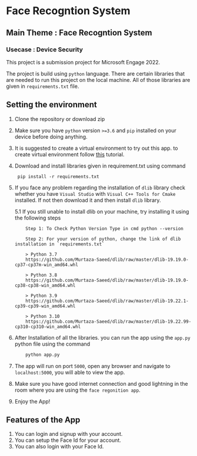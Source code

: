 # Face Recogntion System
## Main Theme : Face Recogntion System
### Usecase : Device Security

This project is a submission project for Microsoft Engage 2022.

The project is build using `python` language. There are certain libraries that are needed to run this project on the local machine. All of those libraries are given in `requirements.txt` file.

## Setting the environment 
1. Clone the repository or download zip
2. Make sure you have `python` version `>=3.6` and `pip` installed on your device before doing anything.
3. It is suggested to create a virtual environment to try out this app. to create virtual environment follow [this](https://uoa-eresearch.github.io/eresearch-cookbook/recipe/2014/11/26/python-virtual-env/) tutorial.
4. Download and install libraries given in requirement.txt using command 
        
        pip install -r requirements.txt

5. If you face any problem regarding the installation of `dlib` library check whether you have `Visual Studio` with `Visual C++ Tools for Cmake` installed. If not then download it and then install `dlib` library.

    5.1 If you still unable to install dlib on your machine, try installing it using the following steps
    ```text
        Step 1: To Check Python Version Type in cmd python --version
        
        Step 2: For your version of python, change the link of dlib installation in `requirements.txt`

        > Python 3.7
        https://github.com/Murtaza-Saeed/dlib/raw/master/dlib-19.19.0-cp37-cp37m-win_amd64.whl  

        > Python 3.8
        https://github.com/Murtaza-Saeed/dlib/raw/master/dlib-19.19.0-cp38-cp38-win_amd64.whl  

        > Python 3.9
        https://github.com/Murtaza-Saeed/dlib/raw/master/dlib-19.22.1-cp39-cp39-win_amd64.whl  

        > Python 3.10
        https://github.com/Murtaza-Saeed/dlib/raw/master/dlib-19.22.99-cp310-cp310-win_amd64.whl  
    ```   
6.  After Installation of all the libraries. you can run the app using the `app.py` python file using the command
    ```python    
        python app.py
    ```
7. The app will run on port `5000`, open any browser and navigate to `localhost:5000`, you will able to view the app.

8. Make sure you have good internet connection and good lightning in the room where you are using the `face regonition app`.

9. Enjoy the App!

## Features of the App

1. You can login and signup with your account.
2. You can setup the Face Id for your account.
3. You can also login with your Face Id.

